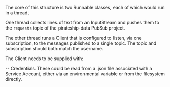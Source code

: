 The core of this structure is two Runnable classes, each of which would run in a thread.

One thread collects lines of text from an InputStream and pushes them to the `requests` topic of the pirateship-data PubSub project.

The other thread runs a Client that is configured to listen, via one subscription, to the messages published to a single topic. The topic and subscription should both match the username.

The Client needs to be supplied with:

-- Credentials. These could be read from a .json file associated with a Service Account, either via an environmental variable or from the filesystem directly. 